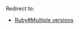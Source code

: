Redirect to:

*   [Ruby#Multiple versions](/index.php?title=Ruby&redirect=no#Multiple_versions "Ruby")